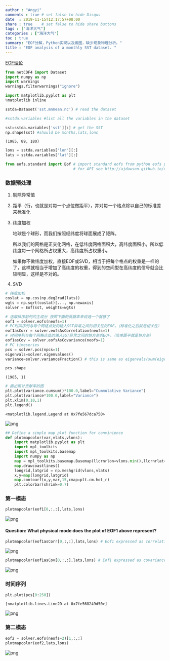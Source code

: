 ```yaml
---
author : "Angyi"
comments : true	# set false to hide Disqus
date  : 2019-11-15T12:17:57+08:00
share : true	# set false to hide share buttons
tags : ["海洋大气"]
categories : ["海洋大气"]
toc : true
summary: "EOF分解，Python实现以及画图，缺少现象物理分析。"
title : "EOF analysis of a monthly SST dataset. "
---
```


[EOF理论](https://wenku.baidu.com/view/e64ba4691eb91a37f1115c0b.html?rec_flag=default&sxts=1573788411232)


```python
from netCDF4 import Dataset
import numpy as np
import warnings
warnings.filterwarnings("ignore")
```


```python
import matplotlib.pyplot as plt
%matplotlib inline
```


```python
sstda=Dataset('sst.mnmean.nc') # read the dataset 
```


```python
#sstda.variables #list all the variables in the dataset
```


```python
sst=sstda.variables['sst'][:] # get the SST
np.shape(sst) #should be months,lats,lons
```




    (1985, 89, 180)




```python
lons = sstda.variables['lon'][:]
lats = sstda.variables['lat'][:]
```


```python
from eofs.standard import Eof # import standard eofs from python eofs package, 
                              # for API see http://ajdawson.github.io/eofs/api/index.html for more information.
```

### 数据预处理

1. 剔除异常值

2. 距平（行，也就是对每一个点位做距平），并对每一个格点除以自己的标准差来标准化

3. 纬度加权

    地球是个球形，而我们按照经纬度将球面展成了矩阵。

    所以我们的网格是正交化网格，在低纬度网格面积大，高纬度面积小，所以低纬度每一个网格所占权重大，高纬度所占权重小。

    如果你不做纬度加权，直接EOF或SVD，相当于把每个格点的权重是一样的了，这样就相当于增加了高纬度的权重，得到的空间型在高纬度的信号就会比较明显，这样是不对的。
    
4. SVD




```python
# 纬度加权
coslat = np.cos(np.deg2rad(lats))
wgts = np.sqrt(coslat)[..., np.newaxis]
solver = Eof(sst, weights=wgts)
```


```python
# 选取排序前列的主成分 按照下面的贡献率来说选一个就够了
eof1 = solver.eofs(neofs=1)
# PC时间序列与每个网格点处的输入SST异常之间的相关性的EOF。（标准化之后就是相关性）
eof1asCorr = solver.eofsAsCorrelation(neofs=1)
# 时间序列与每个网格点处的输入SST异常之间的协方差的EOF。（简单距平就是协方差）
eof1asCov = solver.eofsAsCovariance(neofs=1)
# PC timeseries
pcs = solver.pcs(npcs=1)
eigenvals=solver.eigenvalues()
variance=solver.varianceFraction() # this is same as eigenvals/sum(eigenvals) 
```


```python
pcs.shape
```




    (1985, 1)




```python
# 画出累计贡献率的图
plt.plot(variance.cumsum()*100.0,label="Cummulative Variance")
plt.plot(variance*100.0,label="Variance")
plt.xlim(0,10,1)
plt.legend()
```




    <matplotlib.legend.Legend at 0x7fe567dca750>




![png](https://raw.githubusercontent.com/Flionay/flionay.github.io/master/images/output_12_1.png)



```python
## Define a simple map plot function for convinience
def plotmapcolor(var,vlats,vlons):
    import matplotlib.pyplot as plt
    import mpl_toolkits
    import mpl_toolkits.basemap
    import numpy as np
    map = mpl_toolkits.basemap.Basemap(llcrnrlon=vlons.min(),llcrnrlat=vlats.min(),urcrnrlon=vlons.max(),urcrnrlat=vlats.max(),projection='cyl')
    map.drawcoastlines()
    longrid,latgrid = np.meshgrid(vlons,vlats)
    x,y=map(longrid,latgrid)
    map.contourf(x,y,var,15,cmap=plt.cm.hot_r)
    plt.colorbar(shrink=0.7)
```

### 第一模态


```python
plotmapcolor(eof1[0,:,:],lats,lons)
```

![png](https://raw.githubusercontent.com/Flionay/flionay.github.io/master/images/output_15_0.png)


#### Question: What physical mode does the plot of EOF1 above represent? 


```python
plotmapcolor(eof1asCorr[0,:,:],lats,lons) # Eof1 expressed as correlation between PC1 and SST anamolies
```


![png](https://raw.githubusercontent.com/Flionay/flionay.github.io/master/images/output_17_0.png)



```python
plotmapcolor(eof1asCov[0,:,:],lats,lons) # Eof1 expressed as covariance between PC1 and SSt anamolies
```


![png](https://raw.githubusercontent.com/Flionay/flionay.github.io/master/images/output_18_0.png)


### 时间序列


```python
plt.plot(pcs[0:250])
```




    [<matplotlib.lines.Line2D at 0x7fe568249d50>]




![png](https://raw.githubusercontent.com/Flionay/flionay.github.io/master/images/output_20_1.png)


### 第二模态


```python
eof2 = solver.eofs(neofs=2)[1,:,:]
plotmapcolor(eof2,lats,lons)
```


![png](https://raw.githubusercontent.com/Flionay/flionay.github.io/master/images/output_22_0.png)

